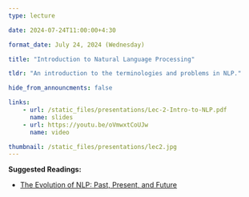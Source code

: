 ```yaml
---
type: lecture

date: 2024-07-24T11:00:00+4:30

format_date: July 24, 2024 (Wednesday)

title: "Introduction to Natural Language Processing"

tldr: "An introduction to the terminologies and problems in NLP."

hide_from_announcments: false

links: 
    - url: /static_files/presentations/Lec-2-Intro-to-NLP.pdf
      name: slides
    - url: https://youtu.be/oVmwxtCoUJw
      name: video

thumbnail: /static_files/presentations/lec2.jpg
---
```


<!-- Other additional contents using markdown -->
**Suggested Readings:**
- [The Evolution of NLP: Past, Present, and Future](https://www.peppercontent.io/blog/tracing-the-evolution-of-nlp/)

